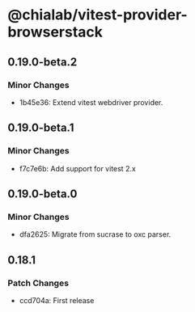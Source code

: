 # @chialab/vitest-provider-browserstack

## 0.19.0-beta.2

### Minor Changes

-   1b45e36: Extend vitest webdriver provider.

## 0.19.0-beta.1

### Minor Changes

-   f7c7e6b: Add support for vitest 2.x

## 0.19.0-beta.0

### Minor Changes

-   dfa2625: Migrate from sucrase to oxc parser.

## 0.18.1

### Patch Changes

-   ccd704a: First release
